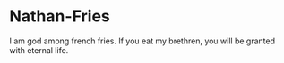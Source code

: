 # Nathan-Fries
I am god among french fries. If you eat my brethren, you will be granted with eternal life. 

